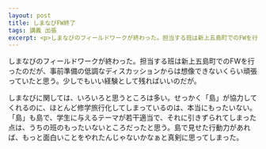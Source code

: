 ```yaml
---
layout: post
title: しまなびFW終了
tags: 講義 出張
excerpt: <p>しまなびのフィールドワークが終わった。担当する班は新上五島町でのFWを行ったのだが、事前準備の低調なディスカッションからは想像できないくらい頑張っていたと思う。少しでもいい経験として残ればいいのだが。</p>
---
```


しまなびのフィールドワークが終わった。担当する班は新上五島町でのFWを行ったのだが、事前準備の低調なディスカッションからは想像できないくらい頑張っていたと思う。少しでもいい経験として残ればいいのだが。

しまなびに関しては、いろいろと思うところは多い。せっかく「島」が協力してくれるのに、ほとんど修学旅行化してしまっているのは、本当にもったいない。「島」も島で、学生に与えるテーマが若干適当で、それに引きずられてしまった点は、うちの班のもったいないところだったと思う。島で見せた行動力があれば、もっと面白いことをやれたんじゃないかなぁと真剣に思ってしまった。
